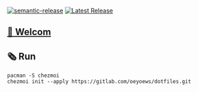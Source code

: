 [![semantic-release](https://img.shields.io/badge/%20%20%F0%9F%93%A6%F0%9F%9A%80-semantic--release-e10079.svg)](https://github.com/semantic-release/semantic-release)
[![Latest Release](https://gitlab.com/oeyoews/dotfiles/-/badges/release.svg)](https://gitlab.com/oeyoews/dotfiles/-/releases)
<!--![Alt](https://repobeats.axiom.co/api/embed/877db137a6ead696e7fbca95d60c857b4a47f26c.svg "Repobeats analytics image")-->

## [🎉 Welcom](#)

## 🗞️ Run

```git
pacman -S chezmoi
chezmoi init --apply https://gitlab.com/oeyoews/dotfiles.git
```
